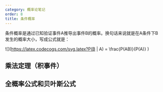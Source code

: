 ```yaml
---
category: 概率论笔记
order: 8
title: 条件概率
---
```


条件概率是通过已知验证事件A推导出事件B的概率。换句话来说就是在A条件下B发生的概率大小，写成公式就是：

![](https://latex.codecogs.com/svg.latex?P(B | A) = \frac{P(AB)}{P(A)}  )


## 乘法定理（积事件）


## 全概率公式和贝叶斯公式
